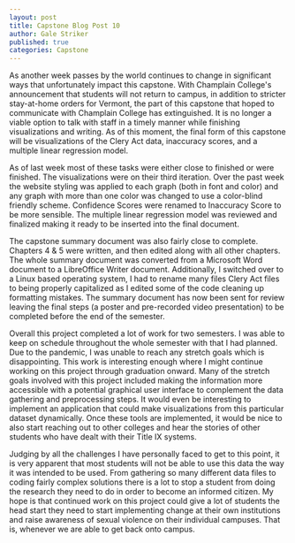 ```yaml
---
layout: post
title: Capstone Blog Post 10
author: Gale Striker
published: true
categories: Capstone
---
```


As another week passes by the world continues to change in significant ways that unfortunately impact this capstone. With Champlain College's announcement that students will not return to campus, in addition to stricter stay-at-home orders for Vermont, the part of this capstone that hoped to communicate with Champlain College has extinguished. It is no longer a viable option to talk with staff in a timely manner while finishing visualizations and writing. As of this moment, the final form of this capstone will be visualizations of the Clery Act data, inaccuracy scores, and a multiple linear regression model.

As of last week most of these tasks were either close to finished or were finished. The visualizations were on their third iteration. Over the past week the website styling was applied to each graph (both in font and color) and any graph with more than one color was changed to use a color-blind friendly scheme. Confidence Scores were renamed to Inaccuracy Score to be more sensible. The multiple linear regression model was reviewed and finalized making it ready to be inserted into the final document.

The capstone summary document was also fairly close to complete. Chapters 4 & 5 were written, and then edited along with all other chapters. The whole summary document was converted from a Microsoft Word document to a LibreOffice Writer document. Additionally, I switched over to a Linux based operating system, I had to rename many files Clery Act files to being properly capitalized as I edited some of the code cleaning up formatting mistakes. The summary document has now been sent for review leaving the final steps (a poster and pre-recorded video presentation) to be completed before the end of the semester.

Overall this project completed a lot of work for two semesters. I was able to keep on schedule throughout the whole semester with that I had planned. Due to the pandemic, I was unable to reach any stretch goals which is disappointing. This work is interesting enough where I might continue working on this project through graduation onward. Many of the stretch goals involved with this project included making the information more accessible with a potential graphical user interface to complement the data gathering and preprocessing steps. It would even be interesting to implement an application that could make visualizations from this particular dataset dynamically. Once these tools are implemented, it would be nice to also start reaching out to other colleges and hear the stories of other students who have dealt with their Title IX systems. 

Judging by all the challenges I have personally faced to get to this point, it is very apparent that most students will not be able to use this data the way it was intended to be used. From gathering so many different data files to coding fairly complex solutions there is a lot to stop a student from doing the research they need to do in order to become an informed citizen. My hope is that continued work on this project could give a lot of students the head start they need to start implementing change at their own institutions and raise awareness of sexual violence on their individual campuses. That is, whenever we are able to get back onto campus.
